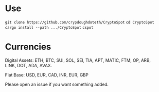 # Use 

`git clone https://github.com/crypdoughdoteth/CryptoSpot`
`cd CryptoSpot`
`cargo install --path .../CryptoSpot`
`cspot`

# Currencies 

Digital Assets: ETH, BTC, SUI, SOL, SEI, TIA, APT, MATIC, FTM, OP, ARB, LINK, DOT, ADA, AVAX.

Fiat Base: USD, EUR, CAD, INR, EUR, GBP

Please open an issue if you want something added. 
